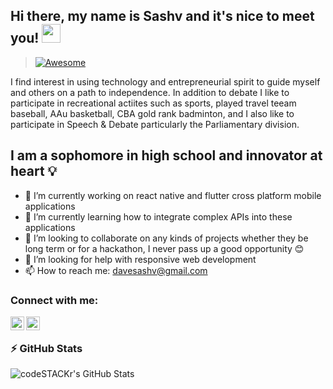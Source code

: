 ## Hi there, my name is Sashv and it's nice to meet you! <img src="https://raw.githubusercontent.com/MartinHeinz/MartinHeinz/master/wave.gif" width="30px">

> [![Awesome](https://cdn.rawgit.com/sindresorhus/awesome/d7305f38d29fed78fa85652e3a63e154dd8e8829/media/badge.svg)](https://github.com/sindresorhus/awesome#readme)

I find interest in using technology and entrepreneurial spirit to guide myself and others on a path to independence. In addition to debate I like to participate in recreational actiites such as sports, played travel teeam baseball, AAu basketball, CBA gold rank badminton, and I also like to participate in Speech & Debate particularly the Parliamentary division. 

## I am a sophomore in high school and innovator at heart 💡

- 🔭 I’m currently working on react native and flutter cross platform mobile applications
- 🌱 I’m currently learning how to integrate complex APIs into these applications
- 👯 I’m looking to collaborate on any kinds of projects whether they be long term or for a hackathon, I never pass up a good opportunity 😊
- 🤔 I’m looking for help with responsive web development
- 📫 How to reach me: davesashv@gmail.com

### Connect with me:

[<img align="left" alt="codeSTACKr | LinkedIn" width="22px" src="https://cdn.jsdelivr.net/npm/simple-icons@v3/icons/linkedin.svg" />][linkedin]
[<img align="left" alt="codeSTACKr | Instagram" width="22px" src="https://cdn.jsdelivr.net/npm/simple-icons@v3/icons/instagram.svg" />][instagram]

<br />


### ⚡ GitHub Stats

  <img align="left" alt="codeSTACKr's GitHub Stats" src="https://github-readme-stats.vercel.app/api?username=SashvDave&show_icons=true&theme=radical&count_private=true" />
 


[instagram]: https://www.instagram.com/sashvdave/
[linkedin]: https://www.linkedin.com/in/sashv-dave-b35b0b19a
